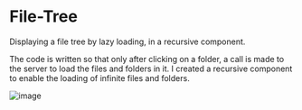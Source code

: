 # File-Tree
Displaying a file tree by lazy loading, in a recursive component.

The code is written so that only after clicking on a folder, a call is made to the server to load the files and folders in it.
I created a recursive component to enable the loading of infinite files and folders.

![image](https://github.com/brachig/File-Tree/assets/94895088/cdf111af-bfc5-46c7-ac85-fe87c3fb9a66)
